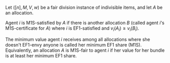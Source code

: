 Let $([n], M, V, w)$ be a fair division instance of indivisible items,
and let $A$ be an allocation.

Agent $i$ is M1S-satisfied by $A$ if there is another allocation $B$
(called agent $i$'s M1S-certificate for $A$)
where $i$ is EF1-satisfied and $v_i(A_i) ≥ v_i(B_i)$.

The minimum value agent $i$ receives among all allocations where she doesn't EF1-envy anyone
is called her minimum EF1 share (M1S). Equivalently, an allocation $A$ is M1S-fair to agent $i$
if her value for her bundle is at least her minimum EF1 share.
